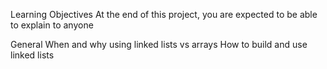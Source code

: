 Learning Objectives
At the end of this project, you are expected to be able to explain to anyone

General
When and why using linked lists vs arrays
How to build and use linked lists
